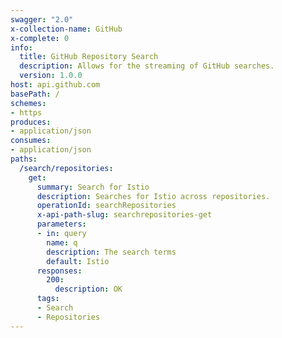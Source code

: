 ```yaml
---
swagger: "2.0"
x-collection-name: GitHub
x-complete: 0
info:
  title: GitHub Repository Search
  description: Allows for the streaming of GitHub searches.
  version: 1.0.0
host: api.github.com
basePath: /
schemes:
- https
produces:
- application/json
consumes:
- application/json
paths:
  /search/repositories:
    get:
      summary: Search for Istio
      description: Searches for Istio across repositories.
      operationId: searchRepositories
      x-api-path-slug: searchrepositories-get
      parameters:
      - in: query
        name: q
        description: The search terms
        default: Istio
      responses:
        200:
          description: OK
      tags:
      - Search
      - Repositories
---
```

